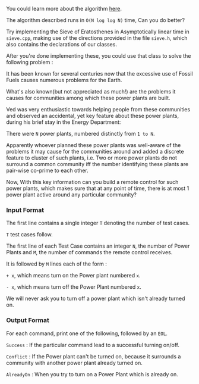 You could learn more about the algorithm [here](https://en.wikipedia.org/wiki/Sieve_of_Eratosthenes).

The algorithm described runs in ```O(N log log N)``` time, Can you do better?

Try implementing the Sieve of Eratosthenes in Asymptotically linear time in ```sieve.cpp```, making use of the directions provided in the file ```sieve.h```, which also contains the declarations of our classes.

After you're done implementing these, you could use that class to solve the following problem : 

It has been known for several centuries now that the excessive use of Fossil Fuels causes numerous problems for the Earth.

What's also known(but not appreciated as much!) are the problems it causes for communities among which these power plants are built.

Ved was very enthusiastic towards helping people from these communities and observed an accidental, yet key feature about these power plants, during his brief stay in the Energy Department: 

There were ```N``` power plants, numbered distinctly from ```1 to N```.

Apparently whoever planned these power plants was well-aware of the problems it may cause for the communities around and added a discrete feature to cluster of such plants, i.e. Two or more power plants do not surround a common community iff the number identifying these plants are pair-wise co-prime to each other.

Now, With this key information can you build a remote control for such power plants, which makes sure that at any point of time, there is at most 1 power plant active around any particular community?

### Input Format

The first line contains a single integer ```T``` denoting the number of test cases.

```T``` test cases follow.

The first line of each Test Case contains an integer ```N```, the number of Power Plants and ```M```, the number of commands the remote control receives.

It is followed by ```M``` lines each of the form :

```+ x```, which means turn on the Power plant numbered ```x```.

``` - x ```, which means turn off the Power Plant numbered ```x```.

We will never ask you to turn off a power plant which isn't already turned on.

### Output Format

For each command, print one of the following, followed by an ```EOL```.

```Success``` : If the particular command lead to a successful turning on/off.

```Conflict``` : If the Power plant can't be turned on, because it surrounds a community with another power plant already turned on.

```AlreadyOn``` : When you try to turn on a Power Plant which is already on.